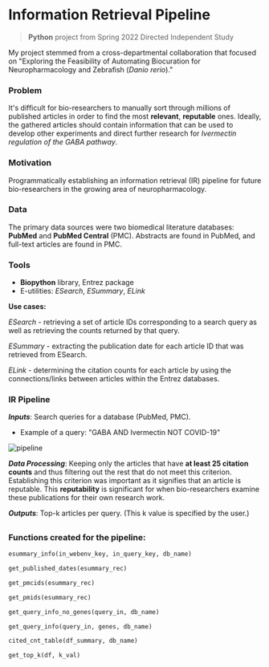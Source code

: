 # Information Retrieval Pipeline
> **Python** project from Spring 2022 Directed Independent Study

My project stemmed from a cross-departmental collaboration that focused on "Exploring the Feasibility of Automating Biocuration for Neuropharmacology and Zebrafish (*Danio rerio*)."

### Problem
It's difficult for bio-researchers to manually sort through millions of published articles in order to find the most **relevant**, **reputable** ones. Ideally, the gathered articles should contain information that can be used to develop other experiments and direct further research for *Ivermectin regulation of the GABA pathway*.

### Motivation
Programmatically establishing an information retrieval (IR) pipeline for future bio-researchers in the growing area of neuropharmacology.

### Data
The primary data sources were two biomedical literature databases: **PubMed** and **PubMed Central** (PMC). Abstracts are found in PubMed, and full-text articles are found in PMC.

### Tools
- **Biopython** library, Entrez package
- E-utilities: *ESearch*, *ESummary*, *ELink*

**Use cases:**

*ESearch* - retrieving a set of article IDs corresponding to a search query as well as retrieving the counts returned by that query.

*ESummary* - extracting the publication date for each article ID that was retrieved from ESearch.

*ELink* - determining the citation counts for each article by using the connections/links between articles within the Entrez databases.

### IR Pipeline
***Inputs***: Search queries for a database (PubMed, PMC).
- Example of a query: "GABA AND Ivermectin NOT COVID-19"

![pipeline](https://user-images.githubusercontent.com/96803412/168202930-2967e659-2f70-4d8b-8191-1052bd4e781c.png)

***Data Processing***: Keeping only the articles that have **at least 25 citation counts** and thus filtering out the rest that do not meet this criterion. Establishing this criterion was important as it signifies that an article is reputable. This **reputability** is significant for when bio-researchers examine these publications for their own research work.

***Outputs***: Top-k articles per query. (This k value is specified by the user.)

##

### Functions created for the pipeline:
```python
esummary_info(in_webenv_key, in_query_key, db_name)
```

```python
get_published_dates(esummary_rec)
```

```python 
get_pmcids(esummary_rec)
```

```python
get_pmids(esummary_rec)
```

```python
get_query_info_no_genes(query_in, db_name)
```

```python
get_query_info(query_in, genes, db_name)
```

```python
cited_cnt_table(df_summary, db_name)
```

```python 
get_top_k(df, k_val)
```
